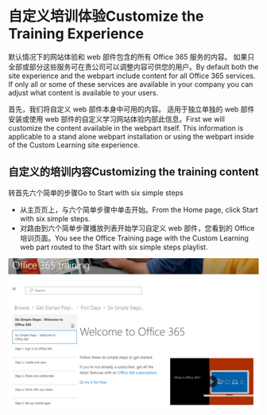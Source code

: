 # <a name="customize-the-training-experience"></a><span data-ttu-id="ff3bc-101">自定义培训体验</span><span class="sxs-lookup"><span data-stu-id="ff3bc-101">Customize the Training Experience</span></span>

<span data-ttu-id="ff3bc-p101">默认情况下的网站体验和 web 部件包含的所有 Office 365 服务的内容。 如果只全部或部分这些服务可在贵公司可以调整内容可供您的用户。</span><span class="sxs-lookup"><span data-stu-id="ff3bc-p101">By default both the site experience and the webpart include content for all Office 365 services.  If only all or some of these services are available in your company you can adjust what content is available to your users.</span></span>  

<span data-ttu-id="ff3bc-p102">首先，我们将自定义 web 部件本身中可用的内容。 适用于独立单独的 web 部件安装或使用 web 部件的自定义学习网站体验内部此信息。</span><span class="sxs-lookup"><span data-stu-id="ff3bc-p102">First we will customize the content available in the webpart itself.  This information is applicable to a stand alone webpart installation or using the webpart inside of the Custom Learning site experience.</span></span> 

## <a name="customizing-the-training-content"></a><span data-ttu-id="ff3bc-106">自定义的培训内容</span><span class="sxs-lookup"><span data-stu-id="ff3bc-106">Customizing the training content</span></span>


<span data-ttu-id="ff3bc-107">转首先六个简单的步骤</span><span class="sxs-lookup"><span data-stu-id="ff3bc-107">Go to Start with six simple steps</span></span>
- <span data-ttu-id="ff3bc-108">从主页页上，与六个简单步骤中单击开始。</span><span class="sxs-lookup"><span data-stu-id="ff3bc-108">From the Home page, click Start with six simple steps.</span></span> 
- <span data-ttu-id="ff3bc-109">对路由到六个简单步骤播放列表开始学习自定义 web 部件，您看到的 Office 培训页面。</span><span class="sxs-lookup"><span data-stu-id="ff3bc-109">You see the Office Training page with the Custom Learning web part routed to the Start with six simple steps playlist.</span></span>  

![六个步骤播放列表](media/clo365sixsteps.png)
